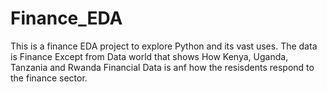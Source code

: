 # Finance_EDA
This is a finance EDA project to explore Python and its vast uses. 
The  data is Finance Except from Data world that shows How Kenya, Uganda, Tanzania and Rwanda Financial Data is anf
how the resisdents respond to the finance sector.
